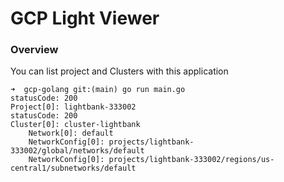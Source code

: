 # GCP Light Viewer

### Overview
You can list project and Clusters with this application

    ➜  gcp-golang git:(main) go run main.go
    statusCode: 200
    Project[0]: lightbank-333002
    statusCode: 200
    Cluster[0]: cluster-lightbank
        Network[0]: default
        NetworkConfig[0]: projects/lightbank-333002/global/networks/default
        NetworkConfig[0]: projects/lightbank-333002/regions/us-central1/subnetworks/default 